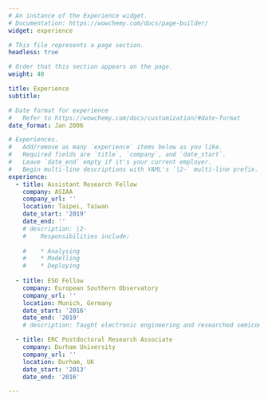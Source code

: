 ```yaml
---
# An instance of the Experience widget.
# Documentation: https://wowchemy.com/docs/page-builder/
widget: experience

# This file represents a page section.
headless: true

# Order that this section appears on the page.
weight: 40

title: Experience
subtitle:

# Date format for experience
#   Refer to https://wowchemy.com/docs/customization/#date-format
date_format: Jan 2006

# Experiences.
#   Add/remove as many `experience` items below as you like.
#   Required fields are `title`, `company`, and `date_start`.
#   Leave `date_end` empty if it's your current employer.
#   Begin multi-line descriptions with YAML's `|2-` multi-line prefix.
experience:
  - title: Assistant Research Fellow
    company: ASIAA
    company_url: ''
    location: Taipei, Taiwan
    date_start: '2019'
    date_end: ''
    # description: |2-
    #    Responsibilities include:
        
    #    * Analysing
    #    * Modelling
    #    * Deploying
        
  - title: ESO Fellow
    company: European Southern Observatory
    company_url: ''
    location: Munich, Germany
    date_start: '2016'
    date_end: '2019'
    # description: Taught electronic engineering and researched semiconductor physics.

  - title: ERC Postdoctoral Research Associate
    company: Durham University
    company_url: ''
    location: Durham, UK
    date_start: '2013'
    date_end: '2016'

---
```

